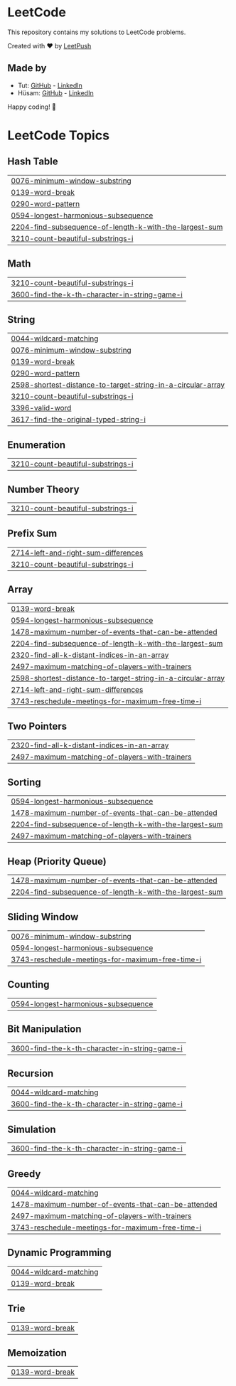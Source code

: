 # LeetCode

This repository contains my solutions to LeetCode problems.

Created with :heart: by [LeetPush](https://github.com/husamahmud/LeetPush)

 ## Made by 
 - Tut: [GitHub](https://github.com/TutTrue) - [LinkedIn](https://www.linkedin.com/in/mahmoud-hamdy-8b6825245/)
 - Hüsam: [GitHub](https://github.com/husamahmud) - [LinkedIn](https://www.linkedin.com/in/husamahmud/)

 Happy coding! 🚀
<!---LeetCode Topics Start-->
# LeetCode Topics
## Hash Table
|  |
| ------- |
| [0076-minimum-window-substring](https://github.com/Siranjeevi619/ProblemSolving/tree/master/0076-minimum-window-substring) |
| [0139-word-break](https://github.com/Siranjeevi619/ProblemSolving/tree/master/0139-word-break) |
| [0290-word-pattern](https://github.com/Siranjeevi619/ProblemSolving/tree/master/0290-word-pattern) |
| [0594-longest-harmonious-subsequence](https://github.com/Siranjeevi619/ProblemSolving/tree/master/0594-longest-harmonious-subsequence) |
| [2204-find-subsequence-of-length-k-with-the-largest-sum](https://github.com/Siranjeevi619/ProblemSolving/tree/master/2204-find-subsequence-of-length-k-with-the-largest-sum) |
| [3210-count-beautiful-substrings-i](https://github.com/Siranjeevi619/ProblemSolving/tree/master/3210-count-beautiful-substrings-i) |
## Math
|  |
| ------- |
| [3210-count-beautiful-substrings-i](https://github.com/Siranjeevi619/ProblemSolving/tree/master/3210-count-beautiful-substrings-i) |
| [3600-find-the-k-th-character-in-string-game-i](https://github.com/Siranjeevi619/ProblemSolving/tree/master/3600-find-the-k-th-character-in-string-game-i) |
## String
|  |
| ------- |
| [0044-wildcard-matching](https://github.com/Siranjeevi619/ProblemSolving/tree/master/0044-wildcard-matching) |
| [0076-minimum-window-substring](https://github.com/Siranjeevi619/ProblemSolving/tree/master/0076-minimum-window-substring) |
| [0139-word-break](https://github.com/Siranjeevi619/ProblemSolving/tree/master/0139-word-break) |
| [0290-word-pattern](https://github.com/Siranjeevi619/ProblemSolving/tree/master/0290-word-pattern) |
| [2598-shortest-distance-to-target-string-in-a-circular-array](https://github.com/Siranjeevi619/ProblemSolving/tree/master/2598-shortest-distance-to-target-string-in-a-circular-array) |
| [3210-count-beautiful-substrings-i](https://github.com/Siranjeevi619/ProblemSolving/tree/master/3210-count-beautiful-substrings-i) |
| [3396-valid-word](https://github.com/Siranjeevi619/ProblemSolving/tree/master/3396-valid-word) |
| [3617-find-the-original-typed-string-i](https://github.com/Siranjeevi619/ProblemSolving/tree/master/3617-find-the-original-typed-string-i) |
## Enumeration
|  |
| ------- |
| [3210-count-beautiful-substrings-i](https://github.com/Siranjeevi619/ProblemSolving/tree/master/3210-count-beautiful-substrings-i) |
## Number Theory
|  |
| ------- |
| [3210-count-beautiful-substrings-i](https://github.com/Siranjeevi619/ProblemSolving/tree/master/3210-count-beautiful-substrings-i) |
## Prefix Sum
|  |
| ------- |
| [2714-left-and-right-sum-differences](https://github.com/Siranjeevi619/ProblemSolving/tree/master/2714-left-and-right-sum-differences) |
| [3210-count-beautiful-substrings-i](https://github.com/Siranjeevi619/ProblemSolving/tree/master/3210-count-beautiful-substrings-i) |
## Array
|  |
| ------- |
| [0139-word-break](https://github.com/Siranjeevi619/ProblemSolving/tree/master/0139-word-break) |
| [0594-longest-harmonious-subsequence](https://github.com/Siranjeevi619/ProblemSolving/tree/master/0594-longest-harmonious-subsequence) |
| [1478-maximum-number-of-events-that-can-be-attended](https://github.com/Siranjeevi619/ProblemSolving/tree/master/1478-maximum-number-of-events-that-can-be-attended) |
| [2204-find-subsequence-of-length-k-with-the-largest-sum](https://github.com/Siranjeevi619/ProblemSolving/tree/master/2204-find-subsequence-of-length-k-with-the-largest-sum) |
| [2320-find-all-k-distant-indices-in-an-array](https://github.com/Siranjeevi619/ProblemSolving/tree/master/2320-find-all-k-distant-indices-in-an-array) |
| [2497-maximum-matching-of-players-with-trainers](https://github.com/Siranjeevi619/ProblemSolving/tree/master/2497-maximum-matching-of-players-with-trainers) |
| [2598-shortest-distance-to-target-string-in-a-circular-array](https://github.com/Siranjeevi619/ProblemSolving/tree/master/2598-shortest-distance-to-target-string-in-a-circular-array) |
| [2714-left-and-right-sum-differences](https://github.com/Siranjeevi619/ProblemSolving/tree/master/2714-left-and-right-sum-differences) |
| [3743-reschedule-meetings-for-maximum-free-time-i](https://github.com/Siranjeevi619/ProblemSolving/tree/master/3743-reschedule-meetings-for-maximum-free-time-i) |
## Two Pointers
|  |
| ------- |
| [2320-find-all-k-distant-indices-in-an-array](https://github.com/Siranjeevi619/ProblemSolving/tree/master/2320-find-all-k-distant-indices-in-an-array) |
| [2497-maximum-matching-of-players-with-trainers](https://github.com/Siranjeevi619/ProblemSolving/tree/master/2497-maximum-matching-of-players-with-trainers) |
## Sorting
|  |
| ------- |
| [0594-longest-harmonious-subsequence](https://github.com/Siranjeevi619/ProblemSolving/tree/master/0594-longest-harmonious-subsequence) |
| [1478-maximum-number-of-events-that-can-be-attended](https://github.com/Siranjeevi619/ProblemSolving/tree/master/1478-maximum-number-of-events-that-can-be-attended) |
| [2204-find-subsequence-of-length-k-with-the-largest-sum](https://github.com/Siranjeevi619/ProblemSolving/tree/master/2204-find-subsequence-of-length-k-with-the-largest-sum) |
| [2497-maximum-matching-of-players-with-trainers](https://github.com/Siranjeevi619/ProblemSolving/tree/master/2497-maximum-matching-of-players-with-trainers) |
## Heap (Priority Queue)
|  |
| ------- |
| [1478-maximum-number-of-events-that-can-be-attended](https://github.com/Siranjeevi619/ProblemSolving/tree/master/1478-maximum-number-of-events-that-can-be-attended) |
| [2204-find-subsequence-of-length-k-with-the-largest-sum](https://github.com/Siranjeevi619/ProblemSolving/tree/master/2204-find-subsequence-of-length-k-with-the-largest-sum) |
## Sliding Window
|  |
| ------- |
| [0076-minimum-window-substring](https://github.com/Siranjeevi619/ProblemSolving/tree/master/0076-minimum-window-substring) |
| [0594-longest-harmonious-subsequence](https://github.com/Siranjeevi619/ProblemSolving/tree/master/0594-longest-harmonious-subsequence) |
| [3743-reschedule-meetings-for-maximum-free-time-i](https://github.com/Siranjeevi619/ProblemSolving/tree/master/3743-reschedule-meetings-for-maximum-free-time-i) |
## Counting
|  |
| ------- |
| [0594-longest-harmonious-subsequence](https://github.com/Siranjeevi619/ProblemSolving/tree/master/0594-longest-harmonious-subsequence) |
## Bit Manipulation
|  |
| ------- |
| [3600-find-the-k-th-character-in-string-game-i](https://github.com/Siranjeevi619/ProblemSolving/tree/master/3600-find-the-k-th-character-in-string-game-i) |
## Recursion
|  |
| ------- |
| [0044-wildcard-matching](https://github.com/Siranjeevi619/ProblemSolving/tree/master/0044-wildcard-matching) |
| [3600-find-the-k-th-character-in-string-game-i](https://github.com/Siranjeevi619/ProblemSolving/tree/master/3600-find-the-k-th-character-in-string-game-i) |
## Simulation
|  |
| ------- |
| [3600-find-the-k-th-character-in-string-game-i](https://github.com/Siranjeevi619/ProblemSolving/tree/master/3600-find-the-k-th-character-in-string-game-i) |
## Greedy
|  |
| ------- |
| [0044-wildcard-matching](https://github.com/Siranjeevi619/ProblemSolving/tree/master/0044-wildcard-matching) |
| [1478-maximum-number-of-events-that-can-be-attended](https://github.com/Siranjeevi619/ProblemSolving/tree/master/1478-maximum-number-of-events-that-can-be-attended) |
| [2497-maximum-matching-of-players-with-trainers](https://github.com/Siranjeevi619/ProblemSolving/tree/master/2497-maximum-matching-of-players-with-trainers) |
| [3743-reschedule-meetings-for-maximum-free-time-i](https://github.com/Siranjeevi619/ProblemSolving/tree/master/3743-reschedule-meetings-for-maximum-free-time-i) |
## Dynamic Programming
|  |
| ------- |
| [0044-wildcard-matching](https://github.com/Siranjeevi619/ProblemSolving/tree/master/0044-wildcard-matching) |
| [0139-word-break](https://github.com/Siranjeevi619/ProblemSolving/tree/master/0139-word-break) |
## Trie
|  |
| ------- |
| [0139-word-break](https://github.com/Siranjeevi619/ProblemSolving/tree/master/0139-word-break) |
## Memoization
|  |
| ------- |
| [0139-word-break](https://github.com/Siranjeevi619/ProblemSolving/tree/master/0139-word-break) |
<!---LeetCode Topics End-->